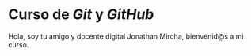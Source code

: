 # Curso de _Git_ y _GitHub_

Hola, soy tu amigo y docente digital Jonathan Mircha, bienvenid@s a mi curso.